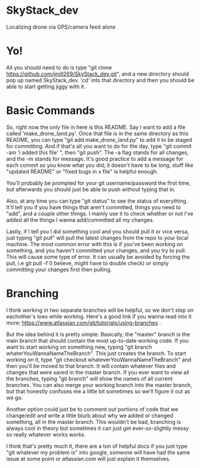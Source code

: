 # SkyStack_dev
Localizing drone via GPS/camera feed alone


# Yo!
All you should need to do is type "git clone https://github.com/jmill269/SkyStack_dev.git", and
a new directory should pop up named SkyStack_dev. 'cd' into that directory and then you should
be able to start getting jiggy with it.


# Basic Commands
So, right now the only file in here is this README. Say I want to add a file called 'make_drone_land.py'.
Once that file is in the same directory as this README, you can type "git add make_drone_land.py" to add it to be
staged for committing. And if that's all you want to do for the day, type "git commit -am 'i added this file' ",
then "git push". The -a flag stands for all changes, and the -m stands for message. It's good practice to add
a message for each commit so you know what you did; it doesn't have to be long, stuff like "updated README" or
"fixed bugs in x file" is helpful enough.

You'll probably be prompted for your git username/password the first time, but afterwards you should just
be able to push without typing that in.

Also, at any time you can type "git status" to see the status of everything. It'll tell you if you have things
that aren't committed, things you need to "add", and a couple other things. I mainly use it to check whether or not
I've added all the things I wanna add/committed all my changes.

Lastly, if I tell you I did something cool and you should pull it or vice versa, just typing "git pull" will pull the latest changes
from the repo to your local machine. The most common error with this is if you've been working on something, and you haven't
committed your changes, and you try to pull. This will cause some type of error. It can usually be avoided by forcing the pull,
i.e git pull -f (I believe, might have to double check) or simply committing your changes first then pulling.



# Branching
I think working in two separate branches will be helpful, so we don't step on eachother's toes while working.
Here's a good link if you wanna read into it more: https://www.atlassian.com/git/tutorials/using-branches .

But the idea behind it is pretty simple. Basically, the "master" branch is the main branch that should
contain the most up-to-date working code. If you want to start working on something new, typing
"git branch whaterYouWannaNameTheBranch". This just creates the branch. To start working on it, type
"git checkout whateverYouWannaNameTheBranch" and then you'll be moved to that branch. It will contain
whatever files and changes that were saved in the master branch. If you ever want to view all the branches,
typing "git branch" will show the names of all current branches. You can also merge your working branch
into the master branch, but that honestly confuses me a little bit sometimes so we'll figure it out as we go.

Another option could just be to comment out portions of code that we change/edit and write a little blurb
about why we added or changed something, all in the master branch. This wouldn't be bad, branching is always cool in
theory but sometimes it can just get ever-so-slightly messy so really whatever works works.

I think that's pretty much it, there are a ton of helpful docs if you just type "git whatever my problem is" into google,
someone will have had the same issue at some point or atlassian.com will just explain it themselves.

